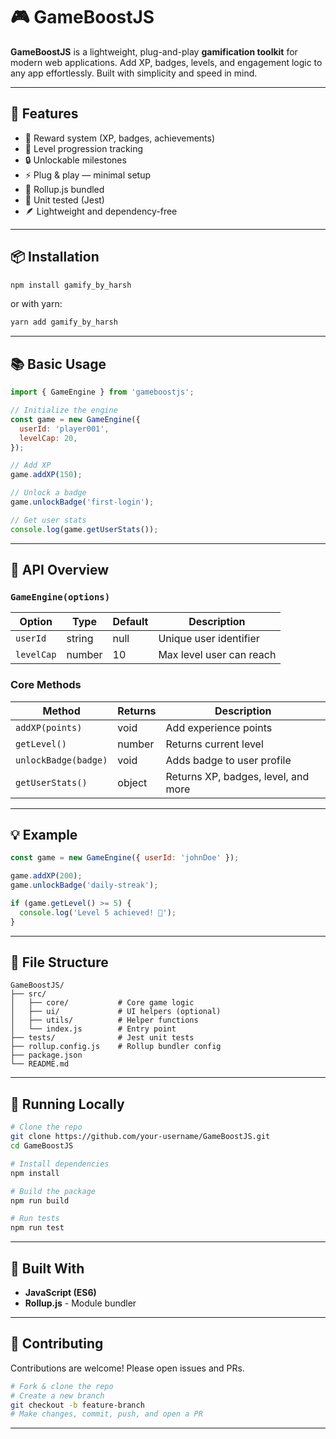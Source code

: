 # 🎮 GameBoostJS

**GameBoostJS** is a lightweight, plug-and-play **gamification toolkit** for modern web applications. Add XP, badges, levels, and engagement logic to any app effortlessly. Built with simplicity and speed in mind.

---

## 🚀 Features

- 🏅 Reward system (XP, badges, achievements)
- 🎯 Level progression tracking
- 🔒 Unlockable milestones
- ⚡ Plug & play — minimal setup
- 🔧 Rollup.js bundled
- 🧪 Unit tested (Jest)
- 🪶 Lightweight and dependency-free

---

## 📦 Installation

```bash
npm install gamify_by_harsh
```

or with yarn:

```bash
yarn add gamify_by_harsh
```

---

## 📚 Basic Usage

```js
import { GameEngine } from 'gameboostjs';

// Initialize the engine
const game = new GameEngine({
  userId: 'player001',
  levelCap: 20,
});

// Add XP
game.addXP(150);

// Unlock a badge
game.unlockBadge('first-login');

// Get user stats
console.log(game.getUserStats());
```

---

## 🔧 API Overview

### `GameEngine(options)`
| Option      | Type     | Default | Description                    |
|-------------|----------|---------|--------------------------------|
| `userId`    | string   | null    | Unique user identifier         |
| `levelCap`  | number   | 10      | Max level user can reach       |

### Core Methods

| Method                | Returns           | Description                              |
|-----------------------|-------------------|------------------------------------------|
| `addXP(points)`       | void              | Add experience points                    |
| `getLevel()`          | number            | Returns current level                    |
| `unlockBadge(badge)`  | void              | Adds badge to user profile               |
| `getUserStats()`      | object            | Returns XP, badges, level, and more      |

---

## 💡 Example

```js
const game = new GameEngine({ userId: 'johnDoe' });

game.addXP(200);
game.unlockBadge('daily-streak');

if (game.getLevel() >= 5) {
  console.log('Level 5 achieved! 🎉');
}
```

---

## 📁 File Structure

```
GameBoostJS/
├── src/
│   ├── core/           # Core game logic
│   ├── ui/             # UI helpers (optional)
│   ├── utils/          # Helper functions
│   └── index.js        # Entry point
├── tests/              # Jest unit tests
├── rollup.config.js    # Rollup bundler config
├── package.json
└── README.md
```

---

## 🧪 Running Locally

```bash
# Clone the repo
git clone https://github.com/your-username/GameBoostJS.git
cd GameBoostJS

# Install dependencies
npm install

# Build the package
npm run build

# Run tests
npm run test
```

---

## 📖 Built With

- **JavaScript (ES6)**
- **Rollup.js** - Module bundler


---

## 🙌 Contributing

Contributions are welcome! Please open issues and PRs.

```bash
# Fork & clone the repo
# Create a new branch
git checkout -b feature-branch
# Make changes, commit, push, and open a PR
```


---
